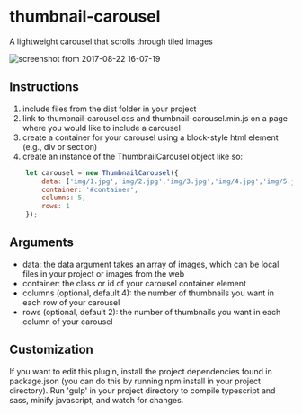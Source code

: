 # thumbnail-carousel
A lightweight carousel that scrolls through tiled images

![screenshot from 2017-08-22 16-07-19](https://user-images.githubusercontent.com/8583137/29591583-31d076d6-8754-11e7-9c4c-adad71a4e6b6.png)

## Instructions
1. include files from the dist folder in your project
2. link to thumbnail-carousel.css and thumbnail-carousel.min.js on a page where you would like to include a carousel
3. create a container for your carousel using a block-style html element (e.g., div or section)
4. create an instance of the ThumbnailCarousel object like so:

```javascript
    let carousel = new ThumbnailCarousel({
        data: ['img/1.jpg','img/2.jpg','img/3.jpg','img/4.jpg','img/5.jpg','img/6.jpg','img/7.jpg','img/8.jpg','img/9.jpg','img/10.jpg','img/11.jpg'],
        container: '#container',
        columns: 5,
        rows: 1
    });
```

## Arguments
* data: the data argument takes an array of images, which can be local files in your project or images from the web
* container: the class or id of your carousel container element
* columns (optional, default 4): the number of thumbnails you want in each row of your carousel
* rows (optional, default 2): the number of thumbnails you want in each column of your carousel

## Customization
If you want to edit this plugin, install the project dependencies found in package.json (you can do this by running npm install in your project directory). Run 'gulp' in your project directory to compile typescript and sass, minify javascript, and watch for changes.
